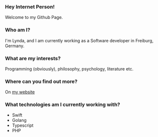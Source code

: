 ### Hey Internet Person!
Welcome to my Github Page.

### Who am I?
I'm Lynda, and I am currently working as a Software developer in Freiburg, Germany.

### What are my interests?
Programming (obviously), philosophy, psychology, literature etc.

### Where can you find out more?
On [my website](http://lyndachiwetelu.com)

### What technologies am I currently working with?
- Swift
- Golang
- Typescript
- PHP 


